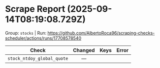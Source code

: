 # Scrape Report (2025-09-14T08:19:08.729Z)

Group: `stocks`  |  Run: https://github.com/AlbertoRoca96/scraping-checks-scheduler/actions/runs/17708578540

| Check | Changed | Keys | Error |
|---|:---:|:--|:--|
| `stock_ntdoy_global_quote` | — |  |  |
